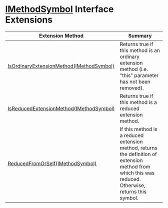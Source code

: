 # [IMethodSymbol](https://docs.microsoft.com/en-us/dotnet/api/microsoft.codeanalysis.imethodsymbol) Interface Extensions

| Extension Method | Summary |
| ---------------- | ------- |
| [IsOrdinaryExtensionMethod(IMethodSymbol)](../../../Roslynator/SymbolExtensions/IsOrdinaryExtensionMethod/README.md) | Returns true if this method is an ordinary extension method \(i\.e\. "this" parameter has not been removed\)\. |
| [IsReducedExtensionMethod(IMethodSymbol)](../../../Roslynator/SymbolExtensions/IsReducedExtensionMethod/README.md) | Returns true if this method is a reduced extension method\. |
| [ReducedFromOrSelf(IMethodSymbol)](../../../Roslynator/SymbolExtensions/ReducedFromOrSelf/README.md) | If this method is a reduced extension method, returns the definition of extension method from which this was reduced\. Otherwise, returns this symbol\. |

